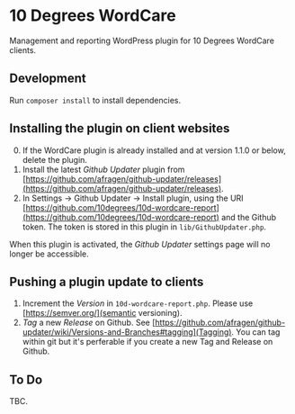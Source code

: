 # 10 Degrees WordCare

Management and reporting WordPress plugin for 10 Degrees WordCare clients.

## Development

Run `composer install` to install dependencies.

## Installing the plugin on client websites

0) If the WordCare plugin is already installed and at version 1.1.0 or below, delete the plugin.
1) Install the latest _Github Updater_ plugin from [https://github.com/afragen/github-updater/releases](https://github.com/afragen/github-updater/releases).
2) In Settings -> Github Updater -> Install plugin, using the URI [https://github.com/10degrees/10d-wordcare-report](https://github.com/10degrees/10d-wordcare-report) and the Github token. The token is stored in this plugin in `lib/GithubUpdater.php`.

When this plugin is activated, the _Github Updater_ settings page will no longer be accessible.

## Pushing a plugin update to clients

1) Increment the _Version_ in `10d-wordcare-report.php`. Please use [https://semver.org/](semantic versioning).
2) _Tag_ a new _Release_ on Github. See [https://github.com/afragen/github-updater/wiki/Versions-and-Branches#tagging](Tagging). You can tag within git but it's perferable if you create a new Tag and Release on Github.

## To Do

TBC.